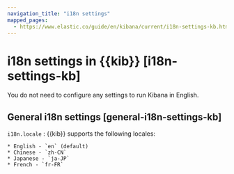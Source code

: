 ```yaml
---
navigation_title: "i18n settings"
mapped_pages:
  - https://www.elastic.co/guide/en/kibana/current/i18n-settings-kb.html
---
```


# i18n settings in {{kib}} [i18n-settings-kb]


You do not need to configure any settings to run Kibana in English.


## General i18n settings [general-i18n-settings-kb]

`i18n.locale`
:   {{kib}} supports the following locales:

    * English - `en` (default)
    * Chinese - `zh-CN`
    * Japanese - `ja-JP`
    * French - `fr-FR`


